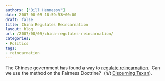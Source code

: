 ```yaml
---
authors: ["Bill Hennessy"]
date: 2007-08-05 18:59:53+00:00
draft: false
title: China Regulates Reincarnation
layout: blog
url: /2007/08/05/china-regulates-reincarnation/
categories:
- Politics
tags:
- reincarnation
---
```


The Chinese government has found a way to [regulate reincarnation](https://www.timesonline.co.uk/tol/news/world/article2194682.ece).  Can we use the method on the Fairness Doctrine?  (h/t [Discerning Texan](https://discerningtexan.blogspot.com/2007/08/china-bans-buddhas-reincarnation.html)).
